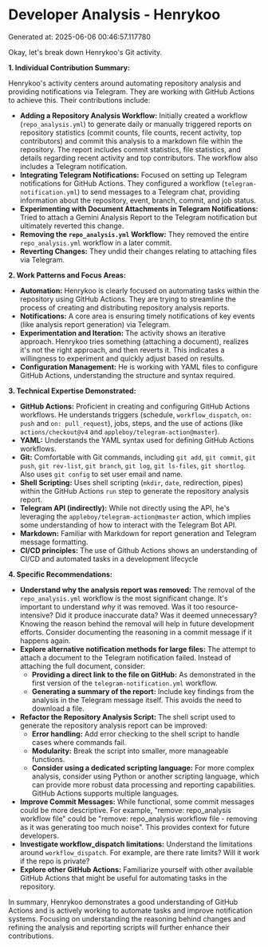 # Developer Analysis - Henrykoo
Generated at: 2025-06-06 00:46:57.117780

Okay, let's break down Henrykoo's Git activity.

**1. Individual Contribution Summary:**

Henrykoo's activity centers around automating repository analysis and providing notifications via Telegram.  They are working with GitHub Actions to achieve this. Their contributions include:

*   **Adding a Repository Analysis Workflow:**  Initially created a workflow (`repo_analysis.yml`) to generate daily or manually triggered reports on repository statistics (commit counts, file counts, recent activity, top contributors) and commit this analysis to a markdown file within the repository. The report includes commit statistics, file statistics, and details regarding recent activity and top contributors.  The workflow also includes a Telegram notification.
*   **Integrating Telegram Notifications:**  Focused on setting up Telegram notifications for GitHub Actions.  They configured a workflow (`telegram-notification.yml`) to send messages to a Telegram chat, providing information about the repository, event, branch, commit, and job status.
*   **Experimenting with Document Attachments in Telegram Notifications:** Tried to attach a Gemini Analysis Report to the Telegram notification but ultimately reverted this change.
*   **Removing the `repo_analysis.yml` Workflow:** They removed the entire `repo_analysis.yml` workflow in a later commit.
*   **Reverting Changes:** They undid their changes relating to attaching files via Telegram.

**2. Work Patterns and Focus Areas:**

*   **Automation:**  Henrykoo is clearly focused on automating tasks within the repository using GitHub Actions.  They are trying to streamline the process of creating and distributing repository analysis reports.
*   **Notifications:** A core area is ensuring timely notifications of key events (like analysis report generation) via Telegram.
*   **Experimentation and Iteration:**  The activity shows an iterative approach.  Henrykoo tries something (attaching a document), realizes it's not the right approach, and then reverts it. This indicates a willingness to experiment and quickly adjust based on results.
*   **Configuration Management:** He is working with YAML files to configure GitHub Actions, understanding the structure and syntax required.

**3. Technical Expertise Demonstrated:**

*   **GitHub Actions:**  Proficient in creating and configuring GitHub Actions workflows. He understands triggers (schedule, `workflow_dispatch`, `on: push` and `on: pull_request`), jobs, steps, and the use of actions (like `actions/checkout@v4` and `appleboy/telegram-action@master`).
*   **YAML:**  Understands the YAML syntax used for defining GitHub Actions workflows.
*   **Git:** Comfortable with Git commands, including `git add`, `git commit`, `git push`, `git rev-list`, `git branch`, `git log`, `git ls-files`, `git shortlog`.  Also uses `git config` to set user email and name.
*   **Shell Scripting:**  Uses shell scripting (`mkdir`, `date`, redirection, pipes) within the GitHub Actions `run` step to generate the repository analysis report.
*   **Telegram API (indirectly):** While not directly using the API, he's leveraging the `appleboy/telegram-action@master` action, which implies some understanding of how to interact with the Telegram Bot API.
*   **Markdown:** Familiar with Markdown for report generation and Telegram message formatting.
*   **CI/CD principles:** The use of Github Actions shows an understanding of CI/CD and automated tasks in a development lifecycle

**4. Specific Recommendations:**

*   **Understand why the analysis report was removed:**  The removal of the `repo_analysis.yml` workflow is the most significant change. It's important to understand *why* it was removed.  Was it too resource-intensive?  Did it produce inaccurate data?  Was it deemed unnecessary?  Knowing the reason behind the removal will help in future development efforts.  Consider documenting the reasoning in a commit message if it happens again.
*   **Explore alternative notification methods for large files:** The attempt to attach a document to the Telegram notification failed.  Instead of attaching the full document, consider:
    *   **Providing a direct link to the file on GitHub:** As demonstrated in the first version of the `telegram-notification.yml` workflow.
    *   **Generating a summary of the report:**  Include key findings from the analysis in the Telegram message itself.  This avoids the need to download a file.
*   **Refactor the Repository Analysis Script:** The shell script used to generate the repository analysis report can be improved:
    *   **Error handling:** Add error checking to the shell script to handle cases where commands fail.
    *   **Modularity:** Break the script into smaller, more manageable functions.
    *   **Consider using a dedicated scripting language:** For more complex analysis, consider using Python or another scripting language, which can provide more robust data processing and reporting capabilities.  GitHub Actions supports multiple languages.
*   **Improve Commit Messages:** While functional, some commit messages could be more descriptive. For example, "remove: repo_analysis workflow file" could be "remove: repo_analysis workflow file - removing as it was generating too much noise".  This provides context for future developers.
*   **Investigate workflow_dispatch limitations:** Understand the limitations around `workflow_dispatch`. For example, are there rate limits? Will it work if the repo is private?
*   **Explore other GitHub Actions:**  Familiarize yourself with other available GitHub Actions that might be useful for automating tasks in the repository.

In summary, Henrykoo demonstrates a good understanding of GitHub Actions and is actively working to automate tasks and improve notification systems.  Focusing on understanding the reasoning behind changes and refining the analysis and reporting scripts will further enhance their contributions.
